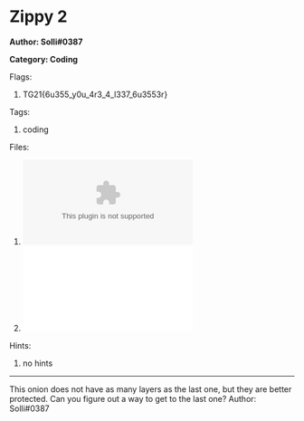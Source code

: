 # Zippy 2
**Author: Solli#0387**

**Category: Coding**

Flags:
1. TG21{6u355_y0u_4r3_4_l337_6u3553r}


Tags: 
1. coding

Files: 
1. ![archive101.zip](./uploads/archive101.zip)
2. ![passwordlist.txt](./uploads/passwordlist.txt)

Hints: 
1. no hints


---
This onion does not have as many layers as the last one, but they are better protected. Can you figure out a way to get to the last one?
Author: Solli#0387

